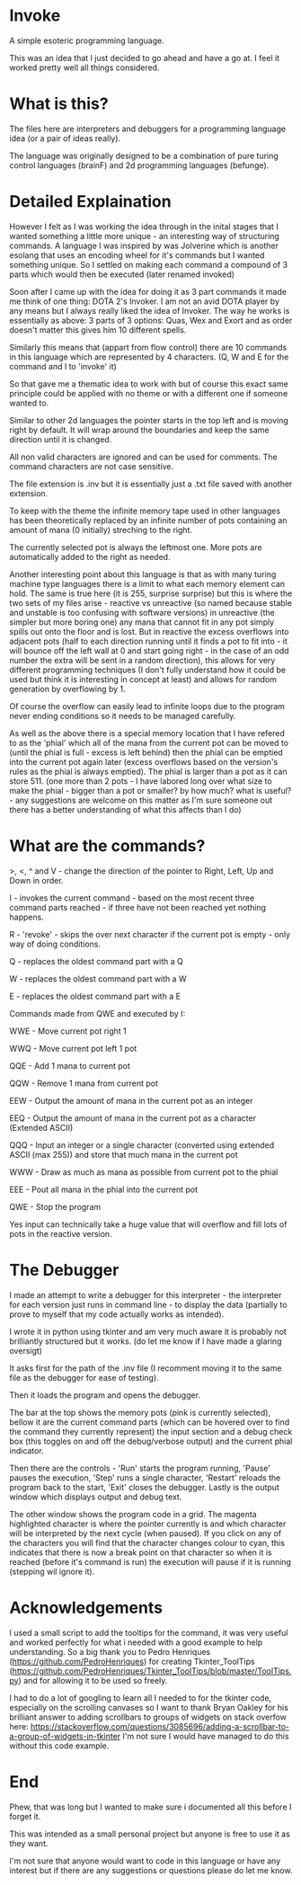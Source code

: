 # Invoke
A simple esoteric programming language.

This was an idea that I just decided to go ahead and have a go at. I feel it worked pretty well all things considered.



# What is this?
The files here are interpreters and debuggers for a programming language idea (or a pair of ideas really).

The language was originally designed to be a combination of pure turing control languages (brainF) and 2d programming languages (befunge).



# Detailed Explaination
However I felt as I was working the idea through in the inital stages that I wanted something a little more unique - an interesting way of structuring commands. A language I was inspired by was Jolverine which is another esolang that uses an encoding wheel for it's commands but I wanted something unique. So I settled on making each command a compound of 3 parts which would then be executed (later renamed invoked)


Soon after I came up with the idea for doing it as 3 part commands it made me think of one thing: DOTA 2's Invoker. I am not an avid DOTA player by any means but I always really liked the idea of Invoker. The way he works is essentially as above: 3 parts of 3 options: Quas, Wex and Exort and as order doesn't matter this gives him 10 different spells.

Similarly this means that (appart from flow control) there are 10 commands in this language which are represented by 4 characters. (Q, W and E for the command and I to 'invoke' it)

So that gave me a thematic idea to work with but of course this exact same principle could be applied with no theme or with a different one if someone wanted to.


Similar to other 2d languages the pointer starts in the top left and is moving right by default. It will wrap around the boundaries and keep the same direction until it is changed.

All non valid characters are ignored and can be used for comments. The command characters are not case sensitive.


The file extension is .inv but it is essentially just a .txt file saved with another extension.


To keep with the theme the infinite memory tape used in other languages has been theoretically replaced by an infinite number of pots containing an amount of mana (0 initially) streching to the right.

The currently selected pot is always the leftmost one. More pots are automatically added to the right as needed.

Another interesting point about this language is that as with many turing machine type languages there is a limit to what each memory element can hold. The same is true here (it is 255, surprise surprise) but this is where the two sets of my files arise - reactive vs unreactive (so named because stable and unstable is too confusing with software versions) in unreactive (the simpler but more boring one) any mana that cannot fit in any pot simply spills out onto the floor and is lost. But in reactive the excess overflows into adjacent pots (half to each direction running until it finds a pot to fit into - it will bounce off the left wall at 0 and start going right - in the case of an odd number the extra will be sent in a random direction), this allows for very different programming techniques (I don't fully understand how it could be used but think it is interesting in concept at least) and allows for random generation by overflowing by 1.

Of course the overflow can easily lead to infinite loops due to the program never ending conditions so it needs to be managed carefully.


As well as the above there is a special memory location that I have refered to as the 'phial' which all of the mana from the current pot can be moved to (until the phial is full - excess is left behind) then the phial can be emptied into the current pot again later (excess overflows based on the version's rules as the phial is always emptied). The phial is larger than a pot as it can store 511. (one more than 2 pots - I have labored long over what size to make the phial - bigger than a pot or smaller? by how much? what is useful? - any suggestions are welcome on this matter as I'm sure someone out there has a better understanding of what this affects than I do)



# What are the commands?
\>, <, ^ and V - change the direction of the pointer to Right, Left, Up and Down in order.

I - invokes the current command - based on the most recent three command parts reached - if three have not been reached yet nothing happens.

R - 'revoke' - skips the over next character if the current pot is empty - only way of doing conditions.

Q - replaces the oldest command part with a Q

W - replaces the oldest command part with a W

E - replaces the oldest command part with a E


Commands made from QWE and executed by I:

WWE - Move current pot right 1

WWQ - Move current pot left 1 pot

QQE - Add 1 mana to current pot

QQW - Remove 1 mana from current pot

EEW - Output the amount of mana in the current pot as an integer

EEQ - Output the amount of mana in the current pot as a character (Extended ASCII)

QQQ - Input an integer or a single character (converted using extended ASCII (max 255)) and store that much mana in the current pot

WWW - Draw as much as mana as possible from current pot to the phial

EEE - Pout all mana in the phial into the current pot

QWE - Stop the program


Yes input can technically take a huge value that will overflow and fill lots of pots in the reactive version.



# The Debugger
I made an attempt to write a debugger for this interpreter - the interpreter for each version just runs in command line - to display the data (partially to prove to myself that my code actually works as intended).


I wrote it in python using tkinter and am very much aware it is probably not brilliantly structured but it works. (do let me know if I have made a glaring oversigt)


It asks first for the path of the .inv file (I recomment moving it to the same file as the debugger for ease of testing).


Then it loads the program and opens the debugger.


The bar at the top shows the memory pots (pink is currently selected), bellow it are the current command parts (which can be hovered over to find the command they currently represent) the input section and a debug check box (this toggles on and off the debug/verbose output) and the current phial indicator.

Then there are the controls - 'Run' starts the program running, 'Pause' pauses the execution, 'Step' runs a single character, 'Restart' reloads the program back to the start, 'Exit' closes the debugger.
Lastly is the output window which displays output and debug text.


The other window shows the program code in a grid. The magenta highlighted character is where the pointer currently is and which character will be interpreted by the next cycle (when paused). If you click on any of the characters you will find that the character changes colour to cyan, this indicates that there is now a break point on that character so when it is reached (before it's command is run) the execution will pause if it is running (stepping wil ignore it).


# Acknowledgements
I used a small script to add the tooltips for the command, it was very useful and worked perfectly for what i needed with a good example to help understanding. So a big thank you to Pedro Henriques (https://github.com/PedroHenriques) for creating Tkinter_ToolTips (https://github.com/PedroHenriques/Tkinter_ToolTips/blob/master/ToolTips.py) and for allowing it to be used so freely.


I had to do a lot of googling to learn all I needed to for the tkinter code, especially on the scrolling canvases so I want to thank Bryan Oakley for his brilliant answer to adding scrollbars to groups of widgets on stack overfow here: https://stackoverflow.com/questions/3085696/adding-a-scrollbar-to-a-group-of-widgets-in-tkinter
I'm not sure I would have managed to do this without this code example.



# End
Phew, that was long but I wanted to make sure i documented all this before I forget it.

This was intended as a small personal project but anyone is free to use it as they want.

I'm not sure that anyone would want to code in this language or have any interest but if there are any suggestions or questions please do let me know.
